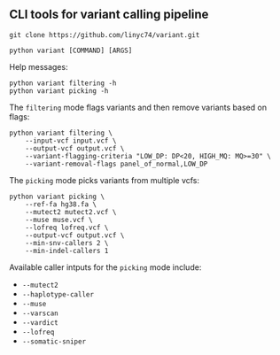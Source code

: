 ## CLI tools for variant calling pipeline

```commandline
git clone https://github.com/linyc74/variant.git

python variant [COMMAND] [ARGS]
```

Help messages:

```commandline
python variant filtering -h
python variant picking -h
```

The `filtering` mode flags variants and then remove variants based on flags:

```commandline
python variant filtering \
    --input-vcf input.vcf \
    --output-vcf output.vcf \
    --variant-flagging-criteria "LOW_DP: DP<20, HIGH_MQ: MQ>=30" \
    --variant-removal-flags panel_of_normal,LOW_DP
```

The `picking` mode picks variants from multiple vcfs:

```commandline
python variant picking \
    --ref-fa hg38.fa \     
    --mutect2 mutect2.vcf \
    --muse muse.vcf \      
    --lofreq lofreq.vcf \  
    --output-vcf output.vcf \
    --min-snv-callers 2 \
    --min-indel-callers 1
```

Available caller intputs for the `picking` mode include:
- `--mutect2`
- `--haplotype-caller`
- `--muse`
- `--varscan`
- `--vardict`
- `--lofreq`
- `--somatic-sniper`
